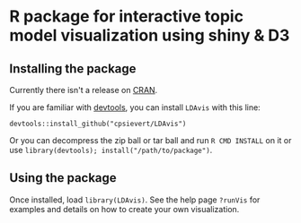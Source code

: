 # R package for interactive topic model visualization using shiny & D3

## Installing the package

Currently there isn't a release on [CRAN](http://cran.r-project.org/).

If you are familiar with [devtools](http://cran.r-project.org/web/packages/devtools/index.html), you can install `LDAvis` with this line:

`devtools::install_github("cpsievert/LDAvis")`

Or you can decompress the zip ball or tar ball and run `R CMD INSTALL` on it or use `library(devtools); install("/path/to/package")`.

## Using the package

Once installed, load `library(LDAvis)`. See the help page `?runVis` for examples and details on how to create your own visualization.
